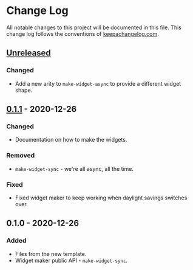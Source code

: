 # Change Log
All notable changes to this project will be documented in this file. This change log follows the conventions of [keepachangelog.com](http://keepachangelog.com/).

## [Unreleased]
### Changed
- Add a new arity to `make-widget-async` to provide a different widget shape.

## [0.1.1] - 2020-12-26
### Changed
- Documentation on how to make the widgets.

### Removed
- `make-widget-sync` - we're all async, all the time.

### Fixed
- Fixed widget maker to keep working when daylight savings switches over.

## 0.1.0 - 2020-12-26
### Added
- Files from the new template.
- Widget maker public API - `make-widget-sync`.

[Unreleased]: https://github.com/weidtn/fun-gen/compare/0.1.1...HEAD
[0.1.1]: https://github.com/weidtn/fun-gen/compare/0.1.0...0.1.1

